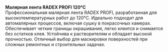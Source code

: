 **Малярная лента RADEX PROFI 120°C**  
Профессиональная малярная лента RADEX PROFI, разработанная для высокотемпературных работ до 120°C. Идеально подходит для автомалярных процессов, включая сушку в покрасочных камерах. Обеспечивает четкие границы окрашивания, легко клеится и снимается без остатков клея. Устойчива к растворителям и обладает высокой прочностью. Отличный выбор для маскировки поверхностей при сложных ремонтных и строительных задачах.


